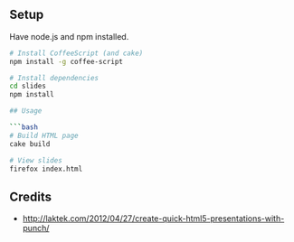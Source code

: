 ## Setup

Have node.js and npm installed.

```bash
# Install CoffeeScript (and cake)
npm install -g coffee-script

# Install dependencies
cd slides
npm install

## Usage

```bash
# Build HTML page
cake build

# View slides
firefox index.html
```

## Credits

* http://laktek.com/2012/04/27/create-quick-html5-presentations-with-punch/
